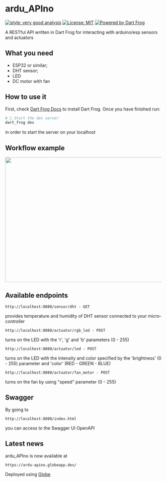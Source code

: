 # ardu_APIno

[![style: very good analysis][very_good_analysis_badge]][very_good_analysis_link]
[![License: MIT][license_badge]][license_link]
[![Powered by Dart Frog](https://img.shields.io/endpoint?url=https://tinyurl.com/dartfrog-badge)](https://dartfrog.vgv.dev)

A RESTful API written in Dart Frog for interacting with arduino/esp sensors and actuators

[license_badge]: https://img.shields.io/badge/license-MIT-blue.svg
[license_link]: https://opensource.org/licenses/MIT
[very_good_analysis_badge]: https://img.shields.io/badge/style-very_good_analysis-B22C89.svg
[very_good_analysis_link]: https://pub.dev/packages/very_good_analysis

## What you need
- ESP32 or similar;
- DHT sensor;
- LED
- DC motor with fan

## How to use it
First, check [Dart Frog Docs](https://dartfrog.vgv.dev/docs/overview) to install Dart Frog.
Once you have finished run:
```bash
# 🏁 Start the dev server
dart_frog dev
```
in order to start the server on your localhost

## Workflow example
<p align="center">
  <img src="https://github.com/user-attachments/assets/140c04b8-1026-4b70-ad9d-ae2b1f79d46a" width="700" height="400">
</p>

## Available endpoints
 ```
http://localhost:8080/sensor/dht - GET
```
provides temperature and humidity of DHT sensor connected to your micro-controller


```
http://localhost:8080/actuator/rgb_led - POST
```
turns on the LED with the 'r', 'g' and 'b' parameters (0 - 255)

```
http://localhost:8080/actuator/led - POST
```
turns on the LED with the intensity and color specified by the 'brightness' (0 - 255) parameter and 'color' (RED - GREEN - BLUE)

```
http://localhost:8080/actuator/fan_motor - POST
```
turns on the fan by using "speed" parameter (0 - 255)


## Swagger
By going to 
```
http://localhost:8080/index.html
```
you can access to the Swagger UI OpenAPI 

## Latest news
ardu_APIno is now available at  
```
https://ardu-apino.globeapp.dev/
```

Deployed using [Globe](https://globe.dev/)

